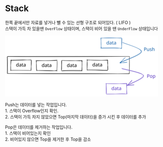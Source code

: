 # Stack

한쪽 끝에서만 자료를 넣거나 뺄 수 있는 선형 구조로 되어있다. ( LIFO )\
스택이 가득 차 있을땐 `OverFlow` 상태이며, 스택이 비어 있을 땐 `UnderFlow` 상태입니다

<img src="../../.gitbook/assets/file.drawing.svg" alt="" class="gitbook-drawing">

Push는 데이터를 넣는 작업입니다.\
&#x20;1\. 스택이 Overflow인지 확인.\
&#x20;2\. 스택이 가득 차지 않았으면 Top(마지막 데이터)을 증가 시킨 후 데이터를 추가

Pop은 데이터를 제거하는 작업입니다.\
&#x20;1\. 스택이 비어있는지 확인\
&#x20;2\. 비어있지 않으면 Top을 제거한 후 Top을 감소
